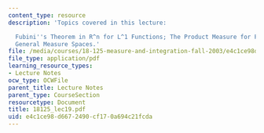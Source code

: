 ```yaml
---
content_type: resource
description: 'Topics covered in this lecture:

  Fubini''s Theorem in R^n for L^1 Functions; The Product Measure for Products of
  General Measure Spaces.'
file: /media/courses/18-125-measure-and-integration-fall-2003/e4c1ce98d6672490cf170a694c21fcda_18125_lec19.pdf
file_type: application/pdf
learning_resource_types:
- Lecture Notes
ocw_type: OCWFile
parent_title: Lecture Notes
parent_type: CourseSection
resourcetype: Document
title: 18125_lec19.pdf
uid: e4c1ce98-d667-2490-cf17-0a694c21fcda
---
```

